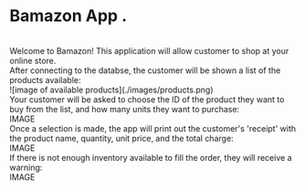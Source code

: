 # Bamazon App . 
<br>
Welcome to Bamazon! This application will allow customer to shop at your online store.
<br>
After connecting to the databse, the customer will be shown a list of the products available:
<br>
![image of available products](./images/products.png)
<br>
Your customer will be asked to choose the ID of the product they want to buy from the list, and how many units they want to purchase:
<br>
IMAGE
<br>
Once a selection is made, the app will print out the customer's 'receipt' with the product name, quantity, unit price, and the total charge:
<br>
IMAGE
<br>
If there is not enough inventory available to fill the order, they will receive a warning:
<br>
IMAGE


